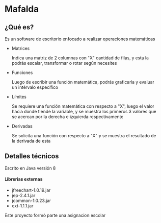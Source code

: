 <h1>Mafalda</h1>
    <h2>¿Qué es?</h2>
    <p>Es un software de escritorio enfocado a realizar operaciones matemáticas</p>
    <ul>
        <li>Matrices</li>
        <p>Indica una matriz de 2 columnas con "X" cantidad de filas, y esta la podrás escalar, transformar o rotar según necesites</p>
        <li>Funciones</li>
        <p>Luego de escribir una función matemática, podrás graficarla y evaluar un intérvalo específico</p>
        <li>Límites</li>
        <p>Se requiere una función matemática con respecto a "X", luego el valor hacia donde tiende la variable, y se muestra los primeros 3 valores que se acercan por la derecha e izquierda respectivamente</p>
        <li>Derivadas</li>
        <p>Se solicita una función con respecto a "X" y se muestra el resultado de la derivada de esta</p>
    </ul>

 <h2>Detalles técnicos</h2>
    <p>Escrito en Java versión 8</p>
    <h4>Librerias externas</h4>
    <ul>
        <li>jfreechart-1.0.19.jar</li>
        <li>jep-2.4.1.jar</li>
        <li>jcommon-1.0.23.jar</li>
        <li>ext-1.1.1.jar</li>
    </ul>

 <p>Este proyecto formó parte una asignacion escolar</p>
